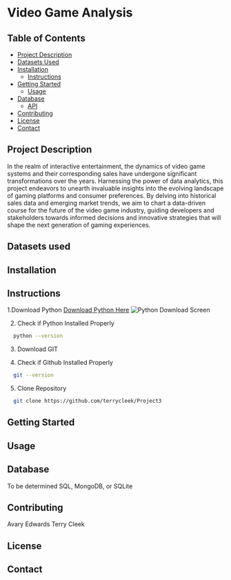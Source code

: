 # Video Game Analysis


## Table of Contents

- [Project Description](#project-description)
- [Datasets Used](#datasets-used)
- [Installation](#installation)
    - [Instructions](#instructions)
- [Getting Started](#getting-started)
    - [Usage](#usage)
- [Database](#database)
    - [API](#api)
- [Contributing](#contributing)
- [License](#license)
- [Contact](#contact)

## Project Description
In the realm of interactive entertainment, the dynamics of video game systems and their corresponding sales have undergone significant transformations over the years. Harnessing the power of data analytics, this project endeavors to unearth invaluable insights into the evolving landscape of gaming platforms and consumer preferences. By delving into historical sales data and emerging market trends, we aim to chart a data-driven course for the future of the video game industry, guiding developers and stakeholders towards informed decisions and innovative strategies that will shape the next generation of gaming experiences.

## Datasets used


## Installation

## Instructions
1.Download Python
  [Download Python Here](https://www.python.org/)
![Python Download Screen](https://docs.python.org/3/_images/win_installer.png)

2. Check if Python Installed Properly
 ```sh
   python --version
   ```
   
3. Download GIT


4. Check if Github Installed Properly
 ```sh
   git --version
   ```
5. Clone Repository
 ```sh
   git clone https://github.com/terrycleek/Project3
   ```


## Getting Started

## Usage


## Database 
To be determined
SQL, MongoDB, or SQLite


## Contributing
Avary Edwards
Terry Cleek

## License

## Contact
